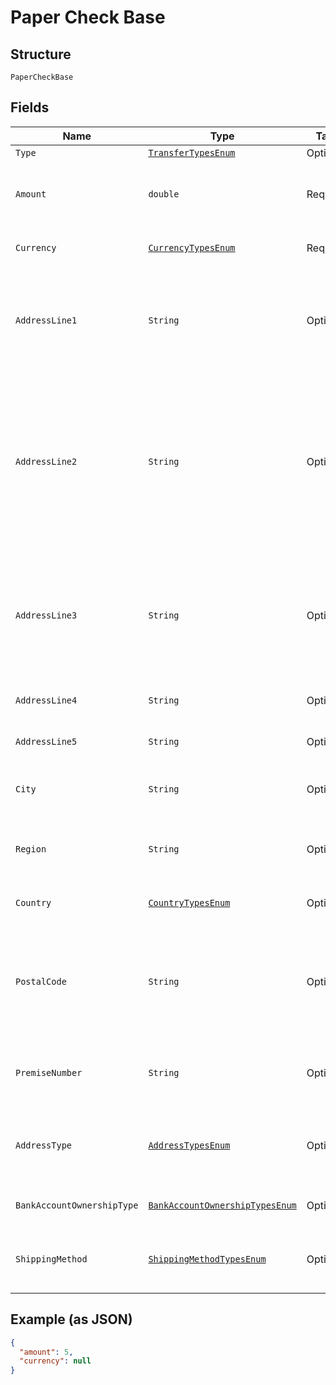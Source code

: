 
# Paper Check Base

## Structure

`PaperCheckBase`

## Fields

| Name | Type | Tags | Description | Getter | Setter |
|  --- | --- | --- | --- | --- | --- |
| `Type` | [`TransferTypesEnum`](../../doc/models/transfer-types-enum.md) | Optional | Transfer type | TransferTypesEnum getType() | setType(TransferTypesEnum type) |
| `Amount` | `double` | Required | Amount of the transfer in the specified currency. | double getAmount() | setAmount(double amount) |
| `Currency` | [`CurrencyTypesEnum`](../../doc/models/currency-types-enum.md) | Required | Currency code type for the object | CurrencyTypesEnum getCurrency() | setCurrency(CurrencyTypesEnum currency) |
| `AddressLine1` | `String` | Optional | First line of the address that specifies street number, street name, and building name | String getAddressLine1() | setAddressLine1(String addressLine1) |
| `AddressLine2` | `String` | Optional | Second line of the address that specifies the apartment, suite, or space number (or any other designation not literally part of the physical address) | String getAddressLine2() | setAddressLine2(String addressLine2) |
| `AddressLine3` | `String` | Optional | Third line of the address that specifies the international or business addresses that do not fit on addressLine2 | String getAddressLine3() | setAddressLine3(String addressLine3) |
| `AddressLine4` | `String` | Optional | Fourth line of the address, if any | String getAddressLine4() | setAddressLine4(String addressLine4) |
| `AddressLine5` | `String` | Optional | Fifth line of the address, if any | String getAddressLine5() | setAddressLine5(String addressLine5) |
| `City` | `String` | Optional | City or town of the business address | String getCity() | setCity(String city) |
| `Region` | `String` | Optional | State, province, or territory of the business address | String getRegion() | setRegion(String region) |
| `Country` | [`CountryTypesEnum`](../../doc/models/country-types-enum.md) | Optional | Two-digit country code types | CountryTypesEnum getCountry() | setCountry(CountryTypesEnum country) |
| `PostalCode` | `String` | Optional | Series of letters, digits, or both, included in a postal address for the purpose of sorting mail | String getPostalCode() | setPostalCode(String postalCode) |
| `PremiseNumber` | `String` | Optional | House or building number of the business address | String getPremiseNumber() | setPremiseNumber(String premiseNumber) |
| `AddressType` | [`AddressTypesEnum`](../../doc/models/address-types-enum.md) | Optional | Classifies the address type (<i>Home</i>, <i>Business</i>, <i>Billing</i>, <i>Shipping</i>) | AddressTypesEnum getAddressType() | setAddressType(AddressTypesEnum addressType) |
| `BankAccountOwnershipType` | [`BankAccountOwnershipTypesEnum`](../../doc/models/bank-account-ownership-types-enum.md) | Optional | Account ownership types | BankAccountOwnershipTypesEnum getBankAccountOwnershipType() | setBankAccountOwnershipType(BankAccountOwnershipTypesEnum bankAccountOwnershipType) |
| `ShippingMethod` | [`ShippingMethodTypesEnum`](../../doc/models/shipping-method-types-enum.md) | Optional | Shipping method type for a pre-paid card or paper check | ShippingMethodTypesEnum getShippingMethod() | setShippingMethod(ShippingMethodTypesEnum shippingMethod) |

## Example (as JSON)

```json
{
  "amount": 5,
  "currency": null
}
```

